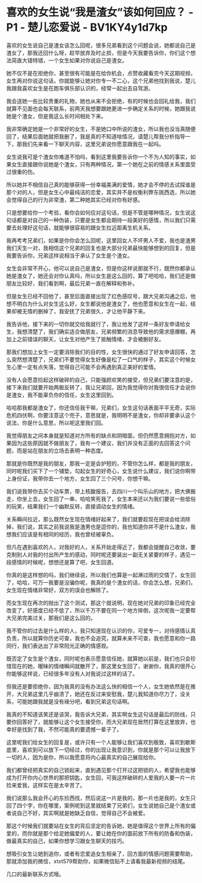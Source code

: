 # 喜欢的女生说“我是渣女”该如何回应？ - P1 - 楚儿恋爱说 - BV1KY4y1d7kp

喜欢的女生说自己是渣女该怎么回呢，很多兄弟看到这个问题会说，她都说自己是渣女了，那我还回什么呀，趁早放弃及时止损，但是今天我要告诉你，你们这个想法简直大错特错，一个女生如果对你说自己是渣女。

她不仅不是在拒绝你，甚至很有可能是在给你机会，点赞收藏看完今天这期视频，女生再对你说这句话，你就能够让她对你专一不二心，这个兄弟他找到我说，楚儿我跟我喜欢女生是在跑车俱乐部认识的，经常一起出去自驾游。

我会送她一些比较贵重的礼物，她也从来不会拒绝，有的时候也会回礼给我，我们就算不见面也会每天联系，前两天我想要跟她更进一步确定关系的时候，她跟我说她是个渣女，但是我这么长时间相处下来。

我非常确定她是一个非常好的女生，不是她口中所说的渣女，所以我也没当真随便回了，结果后面她就把我删了，我是真的不知道啥情况，请楚儿帮我分析指导一下，那我们先来看一下聊天内容，这里兄弟说你愿意跟我在一起吗。

女生说我可是个渣女你难道不怕吗，看到这里我要告诉你一个不为人知的事实，如果女生直接跟你说她是个渣女，只有两种情况，第一个她在之前的情感关系里面受过很重的伤。

所以她并不相信自己真的能够获得一份幸福美满的爱情，她才会不停的去试探谁是那个对的人，但是女生心中最纯洁的恋爱，其实并不是权衡利弊东挑西选，所以她会觉得自己的行为非常渣，第二种她其实已经对你有好感。

只是想要给你一个考验，看你会如何应对这句话，但是不管是哪种情况，女生说这句话都是对自己的一种伪装，只要是女生都会期待一段美好的感情，所以我们只需要去处理好这句话，就能够很容易的跟女生拉近距离生机关系。

我再考考兄弟们，如果是你你会怎么回呢，这里回女人不坏男人不爱，我也是渣男我们天生一对，我相信这个兄弟的回复也是大部分兄弟最快能够想到的回复，但是我要告诉你，兄弟这样说相当于承认了女生是个渣女。

女生会非常不开心，他可以说自己是渣女，但是你这样说那就不行，既然你都承认她是渣女了，她还会对你认真吗，所以女生是这么回的，算了吧哈哈，我们还是做朋友比较好，我们看到啊，最后兄弟一直在解释和弥补。

但是女生已经不回他了，甚至后面直接出现了红色感叹号，跟大兄弟沟通之后，他想不明白为什么对女生这么好，女生都说他是渣女了，他也愿意和女生在一起，结果却被无情的删掉了，我安抚了兄弟很久，才让他平静下来。

我告诉他，接下来的一切你就交给我就行了，我让他发了这样一条好友申请给女生，我想清楚了，我们确实适合做朋友，兄弟频繁的消息导致他的需求感爆棚，再加上之前错误的聊天，让女生对他产生了抵触情绪，才会被删好友。

那我们想加上女生一定要消除我们的目的性，女生很快的通过了好友申请回答，怎么突然想清楚了，兄弟们不要觉得女生好像是松了一口气的样子，其实这个时候女生心里一定有点失落，觉得自己可能不会再遇到真正美好的爱情。

没有人会愿意捡起这样破碎的自己，只能强颜欢笑的接受，但兄弟们要注意的是，接下来我们就要开始两极反转了，我让兄弟回，因为我觉得你对我很信任才会说你是渣女，我不能辜负你的信任，女生这里回到。

哈哈那我都是渣女了，你还信任我干嘛，兄弟们，女生这句话表面平平无奇，实际危机四伏啊，你要注意这个兜子，意思就是，我明明不是渣女，你却非要承认这个说法，你是什么意思，所以呢这里我们回。

我觉得朋友之间本身就是知道对方所有的缺点和阴暗面，但仍然愿意拥抱对方，如果因为这些原因就不做朋友了，我有一个建议，我们并没有正面的去回答这个问题，而是站在朋友的立场去表明一种态度。

那就是你既然是我的朋友，那我一定是会护短的，不管你怎么样，都是我的朋友，同时呢我们买下了一个铺垫，勾起女生的好奇心，女生说什么建议，我们说你啊带上身份证，我带你去一个地方，女生回了三个问号，你想干嘛。

我们说我带你去买个动车票，带上核酸报告，去四川一个叫乐山的地方，把大佛搬走，你坐上去，女生回了一串，哈哈笑死我了，女生本来还以为我们要说一些低俗的玩笑，结果我们一个幽默反转，直接调动女生的情绪。

关系瞬间拉近，那么既然女生现在情绪好起来了，我们就要趁现在把误会给消除掉，我们说，其实之前我说我是渣男也是逗你的，我也知道你并不是什么渣女，我想我们应该是有相同的经历，我也曾经被辜负。

但凡在遇到喜欢的人，对我好的人，关系开始走得近了，我都会提醒自己收敛，要克制别人对我的付出所产生的感动，同时呢还要装出一副无关紧要的样子，遇见一段感情的时候呢，想想还是算了吧，女生回道。

你真的是这样想的吗，我们继续说，所以我们也算是一起淋过雨的交情了，女生回了，哈哈，可万一我要是没骗你呢，我真的是个渣女的话，你会怎么想，兄弟们，女生现在情绪非常好，双方的误会也解除了。

而女生现在再次的抛出了这个测试，那这个就说明，现在她对兄弟的印象已经完全改变了，好感度已经不低了，所以千万不要在同一个地方摔倒，这次呢我一定要帮大兄弟完美过关，那我们是这么回的。

我不管你的过去是什么样的人，我只知道现在认识的你，可爱专一，对待感情认真负责，所以就算你历史可查，我也不会追究，就算未来不可查，我也愿意和你一路同行，我们表达出了非常阳光正确的情感观。

既否定了女生是个渣女，同时呢也表示愿意信任她，就算她以前是，我们也只会珍惜现在的她，暧昧的情绪瞬间就散开了，那这里女生回了，谢谢你，我真的很开心你能够这样说，已经很多年没有人对我说过这样的话了。

但我还是要拒绝你，因为我真的没有办法这么快的相信一个人，女生她依然是在推开，大兄弟这里几乎崩溃了，她还在反过来安慰我，楚儿我知道你尽力了，没关系，可能她跟我就是没有缘分吧，看到兄弟这句话啊。

我真的不知道该笑还是该哭，我告诉大兄弟，其实啊女生这句话是最后的防线，只要你回答好了，就能够让这个女生接受你，而大兄弟现在居然打算在这里放弃，也幸好是找到了我，不然可能真的要遗憾一辈子了。

这里呢我们给女生的回复是，或许只有一个人能够让我们喜欢到极致，喜欢到歇斯底里，喜欢到可以放下一切经过，你的出现让我意识到，你就是那个可以让我放下一切的人，因为是你，所以我愿意将内心最真实的自己展现给你。

我们都曾经把真实的自己锁起来，直到遇见那个打开过这把锁的人，希望我也能够成为打开你内心世界的那把钥匙，女生回，可我这样破碎的人爱我的人要一片一片捡来爱我，这样实在是太辛苦了。

我们说那么我会开心的东捡西找，然后说这一片是我的，那一片也是我的，女生只回了四个字，你在哪里，案例呢到这里就结束了兄弟们，女生说她自己是个渣女或者说自己不好，其实啊就是她缺乏自信，觉得自己不会被爱。

那这个时候我们就要站在女生的背后坚定的告诉她，她是值得这个世界上所有的偏爱的，而你就是那个给足她偏爱的人，要让她在你的面前放下所有的防备和伪装，做最真实的自己，如果你想学习跟女生聊天的技巧。

想吸引女生让她到追你，或者有恋爱追女生相亲了，回方面的情感问题需要帮助，那就添加我的微信，xtxt579帮助你，如果微信贴不上请看我最新视频的结尾。

几口的最新联系方式哦。